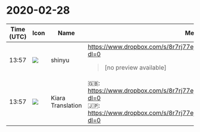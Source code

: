 # 2020-02-28

|Time (UTC)|Icon|Name|Message|
|---|---|---|---|
|13:57|![](https://avatars.slack-edge.com/2018-04-27/354445776386_e258f5ed5ba887b08668_72.jpg)|shinyu|<https://www.dropbox.com/s/8r7rj77ejhlqjpe/Vivliostyle_Market_Analysis.html?dl=0><br><blockquote>[no preview available]</blockquote>|
|13:57|![](https://avatars.slack-edge.com/2019-08-21/732685848020_f3f20736795184660348_72.png)|Kiara Translation|🇬🇧: <https://www.dropbox.com/s/8r7rj77ejhlqjpe/Vivliostyle_Market_Analysis.html?dl=0><br>🇯🇵: <https://www.dropbox.com/s/8r7rj77ejhlqjpe/Vivliostyle_Market_Analysis.html?dl=0>|

